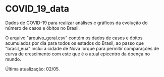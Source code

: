 # COVID_19_data
 Dados de COVID-19 para realizar análises e gráficos da evolução do número de casos e óbitos no Brasil.

O arquivo "arquivo_geral.csv" contém os dados de casos e óbitos acumulados por dia para todos os estados do Brasil, ao passo que "brasil_eua" inclui a cidade de Nova Iorque para permitir comparações de curva de crescimento com este que é o atual epicentro da doença no mundo.

Última atualização: 02/05.
